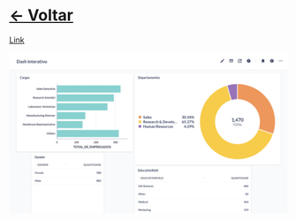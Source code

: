 # [&lt;- Voltar](../SUMARIO.md)

[Link](https://metabase-treinamentos.dadosfera.ai/dashboard/30-dash-interativo)

![1692550648875](image/Resposta/1692550648875.png)
